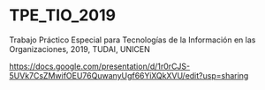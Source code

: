 # TPE_TIO_2019
Trabajo Práctico Especial para Tecnologías de la Información en las Organizaciones, 2019, TUDAI, UNICEN

https://docs.google.com/presentation/d/1r0rCJS-5UVk7CsZMwifOEU76QuwanyUgf66YiXQkXVU/edit?usp=sharing
